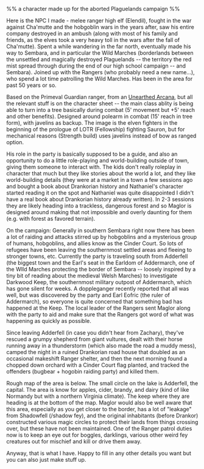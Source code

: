 %% a character made up for the aborted Plaguelands campaign %%

Here is the NPC I made - melee ranger high elf (Elendil), fought in the war against Cha'mutte and the hobgoblin wars in the years after, saw his entire company destroyed in an ambush (along with most of his family and friends, as the elves took a very heavy toll in the wars after the fall of Cha'mutte). Spent a while wandering in the far north, eventually made his way to Sembara, and in particular the Wild Marches (borderlands between the unsettled and magically destroyed Plaguelands -- the territory the red mist spread through during the end of our high school campaign -- and Sembara). Joined up with the Rangers (who probably need a new name...), who spend a lot time patrolling the Wild Marches. Has been in the area for past 50 years or so. 

Based on the Primeval Guardian ranger, from an [Unearthed Arcana](https://media.wizards.com/2016/dnd/downloads/2017_01_UA_RangerRogue_0117JCMM.pdf), but all the relevant stuff is on the character sheet -- the main class ablity is being able to turn into a tree basically during combat (5' movement but +5' reach and other benefits). Designed around polearm in combat (15' reach in tree form), with javelins as backup. The image is the elven fighters in the beginning of the prologue of LOTR (Fellowship) fighting Sauron, but for mechanical reasons (Strength build) uses javelins instead of bow as ranged option. 

His role in the party is basically supposed to be a guide, and also an opportunity to do a little role-playing and world-building outside of town, giving them someone to interact with. The kids don't really roleplay in character that much but they like stories about the world a lot, and they like world-building details (they were at a market in a town a few sessions ago and bought a book about Drankorian history and Nathaniel's character started reading it on the spot and Nathaniel was quite disappointed I didn't have a real book about Drankorian history already written). In 2-3 sessions they are likely heading into a trackless, dangerous forest and so Maglor is designed around making that not impossible and overly daunting for them (e.g. with forest as favored terrain).

On the campaign: Generally in southern Sembara right now there has been a lot of raiding and attacks stirred up by hobgoblins and a mysterious group of humans, hobgoblins, and allies know as the Cinder Court. So lots of refugees have been leaving the southernmost settled areas and fleeing to stronger towns, etc. Currently the party is traveling south from Adderfell (the biggest town and the Earl's seat in the Earldom of Addermarch, one of the WIld Marches protecting the border of Sembara -- loosely inspired by a tiny bit of reading about the medieval Welsh Marches) to investigate Darkwood Keep, the southernmost military outpost of Addermarch, which has gone silent for weeks. A doppleganger recently reported that all was well, but was discovered by the party and Earl Eofric (the ruler of Addermarch), so everyone is quite concerned that something bad has happened at the Keep. The local leader of the Rangers sent Maglor along with the party to aid and make sure that the Rangers got word of what was happening as quickly as possible. 

Since leaving Adderfell (in case you didn't hear from Zachary), they've rescued a grumpy shepherd from giant vultures, dealt with their horse running away in a thunderstorm (which also made the road a muddy mess), camped the night in a ruined Drankorian road house that doubled as an occasional makeshift Ranger shelter, and then the next morning found a chopped down orchard with a Cinder Court flag planted, and tracked the offenders (bugbear + hogobin raiding party) and killed them. 


Rough map of the area is below. The small circle on the lake is Adderfell, the capital. The area is know for apples, cider, brandy, and dairy (kind of like Normandy but with a northern Virginia climate). The keep where they are heading is at the bottom of the map. Maglor would also be well aware that this area, especially as you get closer to the border, has a lot of "leakage" from Shadowfell (/shadow fey), and the original inhabitants (before Drankor) constructed various magic circles to protect their lands from things crossing over, but these have not been maintained. One of the Ranger patrol duties now is to keep an eye out for boggles, darklings, various other weird fey creatures out for mischief and kill or drive them away. 


Anyway, that is what I have. Happy to fill in any other details you want but you can also just make stuff up.
